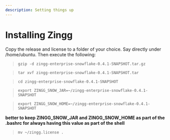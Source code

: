 ```yaml
---
description: Setting things up
---
```


# Installing Zingg

Copy the release and license to a folder of your choice. Say directly under /home/ubuntu. Then execute the following:

> `gzip -d zingg-enterprise-snowflake-0.4.1-SNAPSHOT.tar.gz `

> `tar xvf zingg-enterprise-snowflake-0.4.1-SNAPSHOT.tar `

> `cd zingg-enterprise-snowflake-0.4.1-SNAPSHOT `

> `export ZINGG_SNOW_JAR=~/zingg-enterprise-snowflake-0.4.1-SNAPSHOT `

> `export ZINGG_SNOW_HOME=~/zingg-enterprise-snowflake-0.4.1-SNAPSHOT `

**better to keep ZINGG_SNOW_JAR and ZINGG_SNOW_HOME as part of the .bashrc for always having this value as part of the shell**

> `mv ~/zingg.license .  `